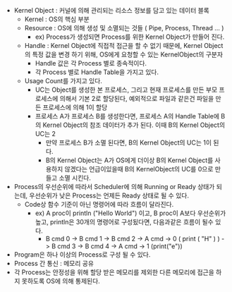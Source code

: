 * Kernel Object : 커널에 의해 관리되는 리소스 정보를 담고 있는 데이터 블록
  * Kernel : OS의 핵심 부분
  * Resource : OS에 의해 생성 및 소멸되는 것들 ( Pipe, Process, Thread ... )
    * ex) Process가 생성되면 Process를 위한 Kernel Object가 만들어 진다.
  * Handle : Kernel Object에 직접적 접근을 할 수 없기 때문에, Kernel Object의 특정 값을 변경 하기 위해, OS에게 요청할 수 있는 KernelObject의 구분자
    * Handle 값은 각 Process 별로 종속적이다.
    * 각 Process 별로 Handle Table을 가지고 있다.
  * Usage Count를 가지고 있다.
    * UC는 Object를 생성한 본 프로세스, 그리고 현재 프로세스를 만든 부모 프로세스에 의해서 기본 2로 할당된다, 예외적으로 파일과 같은건 파일을 만든 프로세스에 의해 1이 할당
    * 프로세스 A가 프로세스 B를 생성한다면, 프로세스 A의 Handle Table에 B의 Kernel Object의 참조 데이터가 추가 된다. 이때 B의 Kernel Object의 UC는 2    
      * 만약 프로세스 B가 소멸 된다면, B의 Kernel Object의 UC는 1이 된다.
      * B의 Kernel Object는 A가 OS에게 더이상 B의 Kernel Object를 사용하지 않겠다는 언급이있을때 B의 KernelObject의 UC를 0으로 만들고 소멸 시킨다.     
* Process의 우선순위에 따라서 Scheduler에 의해 Running or Ready 상태가 되는데, 우선순위가 낮은 Process는 언제든 Ready 상태로 될 수 있다.
  * Code상 함수 기준이 아닌 명령어에 따라 흐름이 달라진다.
    * ex) A proc이 println ("Hello World") 이고, B proc이 A보다 우선순위가 높고, println은 30개의 명령어로 구성됬다면, 다음과같은 흐름이 될수 있다.
      * B cmd 0 -> B cmd 1 -> B cmd 2 -> A cmd -> 0 ( print ( "H" ) ) -> B cmd 3 -> B cmd 4 -> A cmd -> 1 (print("e"))
* Program은 하나 이상의 Process로 구성 될 수 있다.
* Process 간 통신 : 메모리 공유
* 각 Process는 안정성을 위해 할당 받은 메모리를 제외한 다른 메모리에 접근을 하지 못하도록 OS에 의해 통제된다.


      
     


  
  
  
